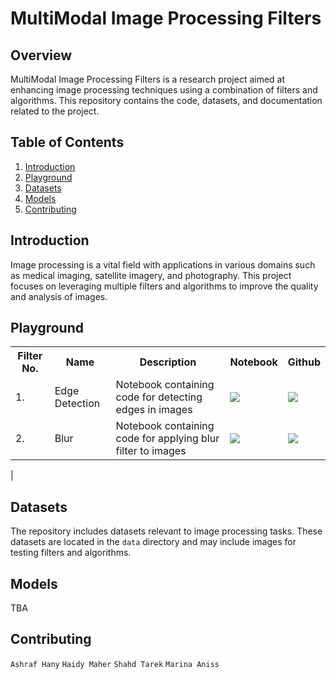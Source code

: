 # MultiModal Image Processing Filters

## Overview

MultiModal Image Processing Filters is a research project aimed at enhancing image processing techniques using a combination of filters and algorithms. This repository contains the code, datasets, and documentation related to the project.

## Table of Contents

1. [Introduction](#introduction)
2. [Playground](#playground)
3. [Datasets](#datasets)
4. [Models](#models)
5. [Contributing](#contributing)

## Introduction

Image processing is a vital field with applications in various domains such as medical imaging, satellite imagery, and photography. This project focuses on leveraging multiple filters and algorithms to improve the quality and analysis of images.

## Playground

<table class="tg">
  <tr>
    <th class="tg-yw4l"><b>Filter No.</b></th>
    <th class="tg-yw4l"><b>Name</b></th>
    <th class="tg-yw4l"><b>Description</b></th>
    <th class="tg-yw4l"><b>Notebook</b></th>
    <th class="tg-yw4l"><b>Github</b></th>
  </tr>
  <tr>
    <td class="tg-yw4l">1.</td>
    <td class="tg-yw4l">Edge Detection</td>
    <td class="tg-yw4l">Notebook containing code for detecting edges in images</td>
    <td class="tg-yw4l"><a href="https://colab.research.google.com/drive/1Icpy5q4MZOPBKWbx1MIsXk3vhz81QHke?usp=sharing">
  <img src="https://colab.research.google.com/assets/colab-badge.svg" width = '' >
</a></td>
    <td class="tg-yw4l"><a href="https://github.com/ImageProcessingFilters/EdgeDetection">
  <img src="https://img.shields.io/badge/GitHub-12100E?style=for-the-badge&logo=github&logoColor=white" width = '' >
      </a></td>
  </tr>
  <tr>
    <td class="tg-yw4l">2.</td>
    <td class="tg-yw4l">Blur</td>
    <td class="tg-yw4l">Notebook containing code for applying blur filter to images</td>
    <td class="tg-yw4l"><a href="https://colab.research.google.com/drive/1JCjgg3moGBOuZk4iVjBpQNqgsAYFyNoS">
  <img src="https://colab.research.google.com/assets/colab-badge.svg" width = '' >
</a></td>
    <td class="tg-yw4l"><a href="https://github.com/ImageProcessingFilters/BlurFilter">
  <img src="https://img.shields.io/badge/GitHub-12100E?style=for-the-badge&logo=github&logoColor=white" width = '' >
      </a></td>
  </tr>
</table>                                           |

## Datasets

The repository includes datasets relevant to image processing tasks. These datasets are located in the `data` directory and may include images for testing filters and algorithms.

## Models

TBA

## Contributing
`Ashraf Hany`
`Haidy Maher`
`Shahd Tarek`
`Marina Aniss`
